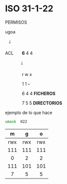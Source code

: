 # ISO 31-1-22

PERMISOS

ugoa

$~~~$🡓

ACL $~~~~~$ **6** 4 4

$~~~~~~~~~~~~~$🡓

$~~~~~~~~~~~~~$ r w x

$~~~~~~~~~~~~~$ 1 1 **-**

$~~~~~~~~~~~~~$ 6 4 4 **FICHEROS**

$~~~~~~~~~~~~~$ 7 5 5 **DIRECTORIOS**

ejemplo de lo que hace

```bash
umask  022
```

| m   | g   | o   |
|:---:|:---:|:---:|
| rwx | rwx | rwx |
| 111 | 111 | 111 |
| 0   | 2   | 2   |
| 111 | 101 | 101 |
| 7   | 5   | 5   |
